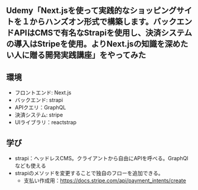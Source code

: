 ## Udemy「Next.jsを使って実践的なショッピングサイトを１からハンズオン形式で構築します。バックエンドAPIはCMSで有名なStrapiを使用し、決済システムの導入はStripeを使用。よりNext.jsの知識を深めたい人に贈る開発実践講座」をやってみた

## 環境
- フロントエンド: Next.js
- バックエンド: strapi
- APIクエリ：GraphQL
- 決済システム: stripe
- UIライブラリ：reactstrap

## 学び
- strapi：ヘッドレスCMS。クライアントから自由にAPIを呼べる。GraphQlなども使える
- strapiのメソッドを変更することで独自のフローを追加できる。
  - 支払い作成用：https://docs.stripe.com/api/payment_intents/create
